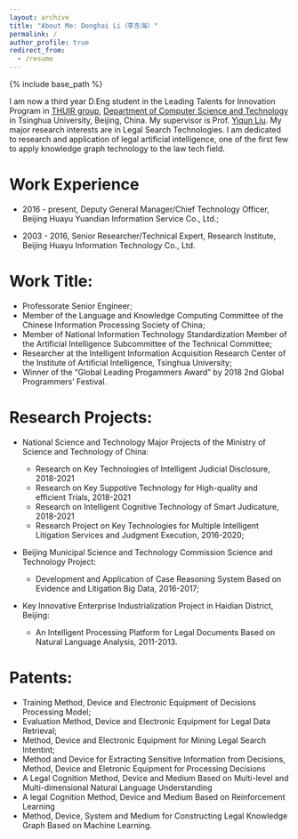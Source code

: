 ```yaml
---
layout: archive
title: "About Me: Donghai Li（李东海）"
permalink: /
author_profile: true
redirect_from:
  - /resume
---
```


{% include base_path %}

  I am now a third year D.Eng student in the Leading Talents for Innovation Program in [THUIR group](http://www.thuir.cn/), [Department of Computer Science and Technology](http://www.cs.tsinghua.edu.cn/) in Tsinghua University, Beijing, China. My supervisor is Prof. [Yiqun Liu](http://www.thuir.cn/group/~YQLiu/). My major research interests are in Legal Search Technologies. I am dedicated to research and application of legal artificial intelligence, one of the first few to apply knowledge graph technology to the law tech field.
  
  
Work Experience
======
* 2016 - present, Deputy General Manager/Chief Technology Officer, Beijing Huayu Yuandian Information Service Co., Ltd.;

* 2003 - 2016, Senior Researcher/Technical Expert, Research Institute, Beijing Huayu Information Technology Co., Ltd.


Work Title:
======
* Professorate Senior Engineer;
* Member of the Language and Knowledge Computing Committee of the Chinese Information Processing Society of China;
* Member of National Information Technology Standardization Member of the Artificial Intelligence Subcommittee of the Technical Committee;
* Researcher at the Intelligent Information Acquisition Research Center of the Institute of Artificial Intelligence, Tsinghua University;
* Winner of the “Global Leading Progammers Award” by 2018 2nd Global Programmers’ Festival. 


Research Projects:
======
* National Science and Technology Major Projects of the Ministry of Science and Technology of China:
  * Research on Key Technologies of Intelligent Judicial Disclosure, 2018-2021
  * Research on Key Suppotive Technology for High-quality and efficient Trials, 2018-2021
  * Research on Intelligent Cognitive Technology of Smart Judicature, 2018-2021
  * Research Project on Key Technologies for Multiple Intelligent Litigation Services and Judgment Execution, 2016-2020;

* Beijing Municipal Science and Technology Commission Science and Technology Project:
  * Development and Application of Case Reasoning System Based on Evidence and Litigation Big Data, 2016-2017;

* Key Innovative Enterprise Industrialization Project in Haidian District, Beijing:
  * An Intelligent Processing Platform for Legal Documents Based on Natural Language Analysis, 2011-2013.


Patents:
======
* Training Method, Device and Electronic Equipment of Decisions Processing Model;
* Evaluation Method, Device and Electronic Equipment for Legal Data Retrieval;
* Method, Device and Electronic Equipment for Mining Legal Search Intentint;
* Method and Device for Extracting Sensitive Information from Decisions, Method, Device and Eletronic Equipment for Processing Decisions 
* A Legal Cognition Method, Device and Medium Based on Multi-level and Multi-dimensional Natural Language Understanding
* A legal Cognition Method, Device and Medium Based on Reinforcement Learning
* Method, Device, System and Medium for Constructing Legal Knowledge Graph Based on Machine Learning.
